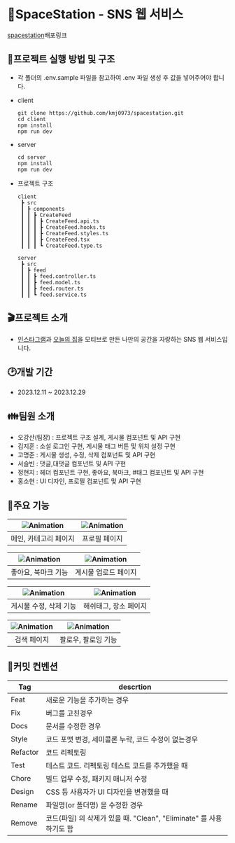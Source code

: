 # 🚀SpaceStation - SNS 웹 서비스
[spacestation](http://kdt-sw-7-team03.elicecoding.com/)배포링크
<br/>

## :file_folder:프로젝트 실행 방법 및 구조
- 각 폴더의 .env.sample 파일을 참고하여 .env 파일 생성 후 값을 넣어주어야 합니다.

- client
  
      git clone https://github.com/kmj0973/spacestation.git
      cd client
      npm install
      npm run dev


- server

      cd server
      npm install
      npm run dev

- 프로젝트 구조

      client
       ┣ src
       ┃ ┣ components
       ┃ ┃ ┣ CreateFeed
       ┃ ┃ ┃ ┣ CreateFeed.api.ts
       ┃ ┃ ┃ ┣ CreateFeed.hooks.ts
       ┃ ┃ ┃ ┣ CreateFeed.styles.ts
       ┃ ┃ ┃ ┣ CreateFeed.tsx
       ┃ ┃ ┃ ┗ CreateFeed.type.ts

      server
       ┣ src
       ┃ ┣ feed
       ┃ ┃ ┣ feed.controller.ts
       ┃ ┃ ┣ feed.model.ts
       ┃ ┃ ┣ feed.router.ts
       ┃ ┃ ┗ feed.service.ts

## :clapper:프로젝트 소개
- [인스타그램](https://www.instagram.com/)과 [오늘의 집](https://ohou.se/)을 모티브로 만든 나만의 공간을 자랑하는 SNS 웹 서비스입니다.


## :clock2:개발 기간
- 2023.12.11 ~ 2023.12.29


## :family:팀원 소개
- 오강산(팀장) : 프로젝트 구조 설계, 게시물 컴포넌트 및 API 구현
- 김지훈 : 소설 로그인 구현, 게시물 태그 버튼 및 위치 설정 구현 
- 고명준 : 게시물 생성, 수정, 삭제 컴포넌트 및 API 구현
- 서슬빈 : 댓글,대댓글 컴포넌트 및 API 구현
- 정현지 : 헤더 컴포넌트 구현, 좋아요, 북마크, #태그 컴포넌트 및 API 구현
- 홍소현 : UI 디자인, 프로필 컴포넌트 및 API 구현

## :closed_book:주요 기능

| ![Animation](https://github.com/kmj0973/spacestation/assets/92308258/1b091cd5-a1f5-456a-9a2c-83707fa0e502) |![Animation](https://github.com/kmj0973/spacestation/assets/92308258/e3bff4c0-2cec-483d-9e30-28120899658f) |
|:--------------------:|:--------------------:|
| 메인, 카테고리 페이지 | 프로필 페이지 | 

| ![Animation](https://github.com/kmj0973/spacestation/assets/92308258/30f7b504-2964-4d71-8027-5d5956265909) |![Animation](https://github.com/kmj0973/spacestation/assets/92308258/a6c16c74-e2d1-4c54-8683-3d67dca2f3a6)|
|:--------------------:|:--------------------:|
| 좋아요, 북마크 기능 | 게시물 업로드 페이지 | 

| ![Animation](https://github.com/kmj0973/spacestation/assets/92308258/aa6cb5a7-ac8f-4455-a7c3-6fd4dc9e3ee3) | ![Animation](https://github.com/kmj0973/spacestation/assets/92308258/d3e3f506-5127-4858-8b19-b9a5709cb9a9)|
|:--------------------:|:--------------------:|
| 게시물 수정, 삭제 기능 | 해쉬태그, 장소 페이지 | 

| ![Animation](https://github.com/kmj0973/spacestation/assets/92308258/3d15aaa3-0e8f-466b-8392-43ac6420c8db)| ![Animation](https://github.com/kmj0973/spacestation/assets/92308258/8dda7af4-815b-4dd1-b4d1-d4f748ed2ed6)|
|:--------------------:|:--------------------:|
| 검색 페이지 | 팔로우, 팔로잉 기능 | 

## 🔧커밋 컨벤션

| Tag | descrtion |
| ------ | ------ |
| Feat |  새로운 기능을 추가하는 경우 |
| Fix | 버그를 고친경우| 
| Docs | 문서를 수정한 경우| 
| Style | 코드 포맷 변경, 세미콜론 누락, 코드 수정이 없는경우| 
| Refactor | 코드 리펙토링| 
| Test | 테스트 코드. 리펙토링 테스트 코드를 추가했을 때| 
| Chore | 빌드 업무 수정, 패키지 매니저 수정| 
| Design | CSS 등 사용자가 UI 디자인을 변경했을 때| 
| Rename | 파일명(or 폴더명) 을 수정한 경우| 
| Remove | 코드(파일) 의 삭제가 있을 때. "Clean", "Eliminate" 를 사용하기도 함| 
